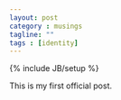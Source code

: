 ```yaml
---
layout: post
category : musings
tagline: ""
tags : [identity]
---
```

{% include JB/setup %}

This is my first official post.
